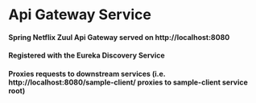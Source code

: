 # Api Gateway Service
#### Spring Netflix Zuul Api Gateway served on http://localhost:8080
#### Registered with the Eureka Discovery Service
#### Proxies requests to downstream services (i.e. http://localhost:8080/sample-client/ proxies to sample-client service root)